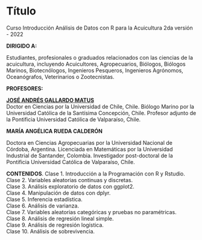# Título
Curso Introducción Análisis de Datos con R para la Acuicultura 2da versión - 2022

**DIRIGIDO A:**

Estudiantes, profesionales o graduados relacionados con las ciencias de la acuicultura, incluyendo Acuicultores, Agropecuarios, Biólogos, Biólogos Marinos, Biotecnólogos, Ingenieros Pesqueros, Ingenieros Agrónomos, Oceanógrafos, Veterinarios o Zootecnistas.

**PROFESORES:**  

[**JOSÉ ANDRÉS GALLARDO MATUS**](https://github.com/DrJoseGallardo)  
Doctor en Ciencias por la Universidad de Chile, Chile.
Biólogo Marino por la Universidad Católica de la Santísima Concepción, Chile.
Profesor adjunto de la Pontificia Universidad Católica de Valparaíso, Chile.

**MARÍA ANGÉLICA RUEDA CALDERÓN**  

Doctora en Ciencias Agropecuarias por la Universidad Nacional de Córdoba, Argentina.
Licenciada en Matemáticas por la Universidad Industrial de Santander, Colombia.
Investigador post-doctoral de la Pontificia Universidad Católica de Valparaíso, Chile.

**CONTENIDOS**. 
Clase 1. Introducción a la Programación con R y Rstudio.  
Clase 2. Variables aleatorias continuas y discretas.  
Clase 3. Análisis exploratorio de datos con ggplot2.  
Clase 4. Manipulación de datos con dplyr.  
Clase 5. Inferencia estadística.  
Clase 6. Análisis de varianza.  
Clase 7. Variables aleatorias categóricas y pruebas no paramétricas.  
Clase 8. Análisis de regresión lineal simple.  
Clase 9. Análisis de regresión logística.  
Clase 10. Análisis de sobrevivencia.  
